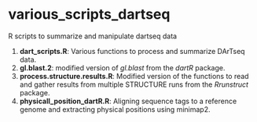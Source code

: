 # various_scripts_dartseq
R scripts to summarize and manipulate dartseq data


1. **dart_scripts.R**: Various functions to process and summarize DArTseq data.
2. **gl.blast.2**: modified version of *gl.blast* from the *dartR* package.
3. **process.structure.results.R**: Modified version of the functions to read and gather results from multiple STRUCTURE runs from the *Rrunstruct* package.
4. **physicall_position_dartR.R**: Aligning sequence tags to a reference genome and extracting physical positions using minimap2.
